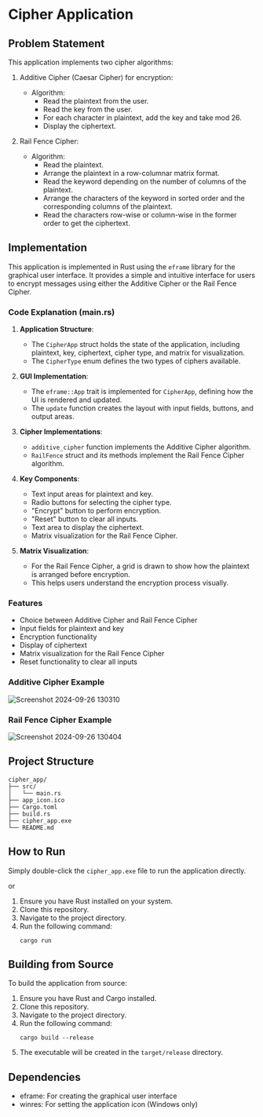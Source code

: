 # Cipher Application

## Problem Statement

This application implements two cipher algorithms:

1. Additive Cipher (Caesar Cipher) for encryption:
   - Algorithm:
     - Read the plaintext from the user.
     - Read the key from the user.
     - For each character in plaintext, add the key and take mod 26.
     - Display the ciphertext.

2. Rail Fence Cipher:
   - Algorithm:
     - Read the plaintext.
     - Arrange the plaintext in a row-columnar matrix format.
     - Read the keyword depending on the number of columns of the plaintext.
     - Arrange the characters of the keyword in sorted order and the corresponding columns of the plaintext.
     - Read the characters row-wise or column-wise in the former order to get the ciphertext.

## Implementation

This application is implemented in Rust using the `eframe` library for the graphical user interface. It provides a simple and intuitive interface for users to encrypt messages using either the Additive Cipher or the Rail Fence Cipher.

### Code Explanation (main.rs)

1. **Application Structure**:
   - The `CipherApp` struct holds the state of the application, including plaintext, key, ciphertext, cipher type, and matrix for visualization.
   - The `CipherType` enum defines the two types of ciphers available.

2. **GUI Implementation**:
   - The `eframe::App` trait is implemented for `CipherApp`, defining how the UI is rendered and updated.
   - The `update` function creates the layout with input fields, buttons, and output areas.

3. **Cipher Implementations**:
   - `additive_cipher` function implements the Additive Cipher algorithm.
   - `RailFence` struct and its methods implement the Rail Fence Cipher algorithm.

4. **Key Components**:
   - Text input areas for plaintext and key.
   - Radio buttons for selecting the cipher type.
   - "Encrypt" button to perform encryption.
   - "Reset" button to clear all inputs.
   - Text area to display the ciphertext.
   - Matrix visualization for the Rail Fence Cipher.

5. **Matrix Visualization**:
   - For the Rail Fence Cipher, a grid is drawn to show how the plaintext is arranged before encryption.
   - This helps users understand the encryption process visually.

### Features

- Choice between Additive Cipher and Rail Fence Cipher
- Input fields for plaintext and key
- Encryption functionality
- Display of ciphertext
- Matrix visualization for the Rail Fence Cipher
- Reset functionality to clear all inputs

### Additive Cipher Example

![Screenshot 2024-09-26 130310](https://github.com/user-attachments/assets/8a451862-8f7e-4397-82e3-96912dbad65a)


### Rail Fence Cipher Example

![Screenshot 2024-09-26 130404](https://github.com/user-attachments/assets/14f41edc-4ac3-4ee9-a342-9fbee226be26)



## Project Structure

```
cipher_app/
├── src/
│   └── main.rs
├── app_icon.ico
├── Cargo.toml
├── build.rs
├── cipher_app.exe
└── README.md
```

## How to Run

   Simply double-click the `cipher_app.exe` file to run the application directly.

   or

1. Ensure you have Rust installed on your system.
2. Clone this repository.
3. Navigate to the project directory.
4. Run the following command:
   ```
   cargo run
   ```

## Building from Source

To build the application from source:

1. Ensure you have Rust and Cargo installed.
2. Clone this repository.
3. Navigate to the project directory.
4. Run the following command:
   ```
   cargo build --release
   ```
5. The executable will be created in the `target/release` directory.

## Dependencies

- eframe: For creating the graphical user interface
- winres: For setting the application icon (Windows only)
